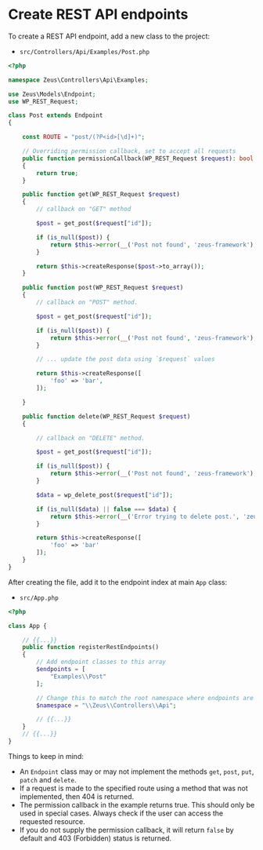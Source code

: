 # Create REST API endpoints

To create a REST API endpoint, add a new class to the project:

 - `src/Controllers/Api/Examples/Post.php`

```php
<?php

namespace Zeus\Controllers\Api\Examples;

use Zeus\Models\Endpoint;
use WP_REST_Request;

class Post extends Endpoint
{

    const ROUTE = "post/(?P<id>[\d]+)";

    // Overriding permission callback, set to accept all requests
    public function permissionCallback(WP_REST_Request $request): bool
    {
        return true;
    }

    public function get(WP_REST_Request $request)
    {
        // callback on "GET" method

        $post = get_post($request["id"]);

        if (is_null($post)) {
            return $this->error(__('Post not found', 'zeus-framework'), 404);
        }

        return $this->createResponse($post->to_array());
    }

    public function post(WP_REST_Request $request)
    {
        // callback on "POST" method.

        $post = get_post($request["id"]);

        if (is_null($post)) {
            return $this->error(__('Post not found', 'zeus-framework'), 404);
        }

        // ... update the post data using `$request` values

        return $this->createResponse([
            'foo' => 'bar',
        ]);

    }

    public function delete(WP_REST_Request $request)
    {

        // callback on "DELETE" method.

        $post = get_post($request["id"]);

        if (is_null($post)) {
            return $this->error(__('Post not found', 'zeus-framework'), 404);
        }

        $data = wp_delete_post($request["id"]);

        if (is_null($data) || false === $data) {
            return $this->error(__('Error trying to delete post.', 'zeus-framework'), 500);
        }

        return $this->createResponse([
            'foo' => 'bar'
        ]);
    }
}

```

After creating the file, add it to the endpoint index at main `App` class:

 - `src/App.php`
```php
<?php

class App {

    // {{...}}
    public function registerRestEndpoints()
    {
        // Add endpoint classes to this array
        $endpoints = [
            "Examples\\Post"
        ];

        // Change this to match the root namespace where endpoints are created
        $namespace = "\\Zeus\\Controllers\\Api";

        // {{...}}
    }
    // {{...}}
}
```

Things to keep in mind:

 - An `Endpoint` class may or may not implement the methods `get`, `post`, `put`, `patch` and `delete`.
 - If a request is made to the specified route using a method that was not implemented, then 404 is returned.
 - The permission callback in the example returns true. This should only be used in special cases. Always check if the user can access the requested resource.
 - If you do not supply the permission callback, it will return `false` by default and 403 (Forbidden) status is returned.
